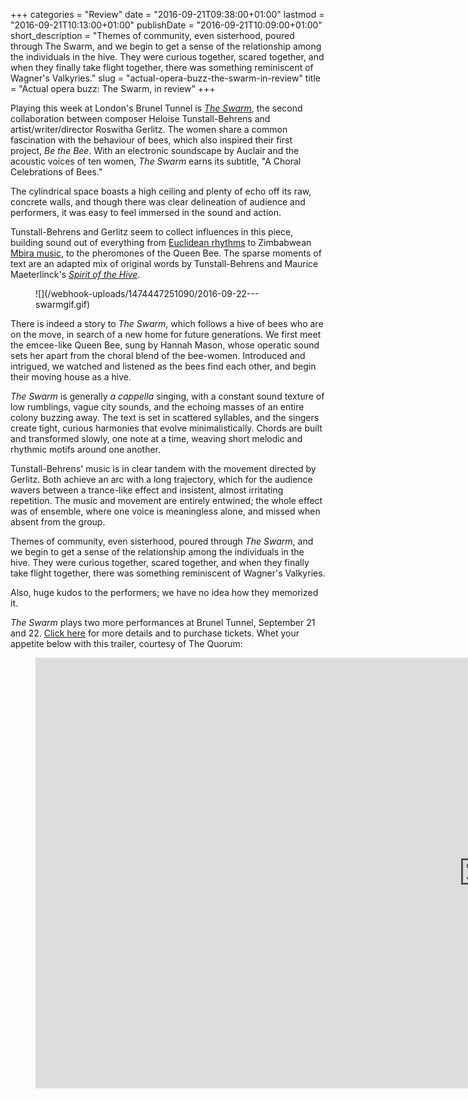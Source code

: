 +++
categories = "Review"
date = "2016-09-21T09:38:00+01:00"
lastmod = "2016-09-21T10:13:00+01:00"
publishDate = "2016-09-21T10:09:00+01:00"
short_description = "Themes of community, even sisterhood, poured through The Swarm, and we begin to get a sense of the relationship among the individuals in the hive. They were curious together, scared together, and when they finally take flight together, there was something reminiscent of Wagner's Valkyries."
slug = "actual-opera-buzz-the-swarm-in-review"
title = "Actual opera buzz: The Swarm, in review"
+++

Playing this week at London's Brunel Tunnel is [*The Swarm*](http://www.thequorum.co.uk/), the second collaboration between composer Heloise Tunstall-Behrens and artist/writer/director Roswitha Gerlitz. The women share a common fascination with the behaviour of bees, which also inspired their first project, *Be the Bee*. With an electronic soundscape by Auclair and the acoustic voices of ten women, *The Swarm* earns its subtitle, "A Choral Celebrations of Bees."

The cylindrical space boasts a high ceiling and plenty of echo off its raw, concrete walls, and though there was clear delineation of audience and performers, it was easy to feel immersed in the sound and action.

Tunstall-Behrens and Gerlitz seem to collect influences in this piece, building sound out of everything from [Euclidean rhythms](https://en.wikipedia.org/wiki/Euclidean_rhythm) to Zimbabwean [Mbira music](https://en.wikipedia.org/wiki/Mbira), to the pheromones of the Queen Bee. The sparse moments of text are an adapted mix of original words by Tunstall-Behrens and Maurice Maeterlinck's [*Spirit of the Hive*](https://en.wikipedia.org/wiki/The_Spirit_of_the_Beehive).

<figure data-type="image">![](/webhook-uploads/1474447251090/2016-09-22---swarmgif.gif)
</figure>

There is indeed a story to *The Swarm*, which follows a hive of bees who are on the move, in search of a new home for future generations. We first meet the emcee-like Queen Bee, sung by Hannah Mason, whose operatic sound sets her apart from the choral blend of the bee-women. Introduced and intrigued, we watched and listened as the bees find each other, and begin their moving house as a hive.

*The Swarm* is generally *a cappella* singing, with a constant sound texture of low rumblings, vague city sounds, and the echoing masses of an entire colony buzzing away. The text is set in scattered syllables, and the singers create tight, curious harmonies that evolve minimalistically. Chords are built and transformed slowly, one note at a time, weaving short melodic and rhythmic motifs around one another. 

Tunstall-Behrens' music is in clear tandem with the movement directed by Gerlitz. Both achieve an arc with a long trajectory, which for the audience wavers between a trance-like effect and insistent, almost irritating repetition. The music and movement are entirely entwined; the whole effect was of ensemble, where one voice is meaningless alone, and missed when absent from the group.

Themes of community, even sisterhood, poured through *The Swarm*, and we begin to get a sense of the relationship among the individuals in the hive. They were curious together, scared together, and when they finally take flight together, there was something reminiscent of Wagner's Valkyries.

Also, huge kudos to the performers; we have no idea how they memorized it.

*The Swarm* plays two more performances at Brunel Tunnel, September 21 and 22. [Click here](http://www.thequorum.co.uk/tour-dates/) for more details and to purchase tickets. Whet your appetite below with this trailer, courtesy of The Quorum:

<figure data-type="video">
<iframe width="1434" height="689" src="https://www.youtube.com/embed/3fGFcHPfDJU" frameborder="0" allowfullscreen></iframe>
</figure>
